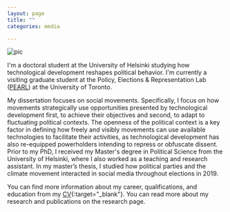 ```yaml
---
layout: page
title: ""
categories: media

---
```


![pic](/assets/bannerpic.png)

I'm a doctoral student at the University of Helsinki studying how technological development reshapes political behavior. I'm currently a visiting graduate student at the Policy, Elections & Representation Lab ([PEARL](https://munkschool.utoronto.ca/pearl)) at the University of Toronto.

My dissertation focuses on social movements. Specifically, I focus on how movements strategically use opportunities presented by technological development first, to achieve their objectives and second, to adapt to fluctuating political contexts. The openness of the political context is a key factor in defining how freely and visibly movements can use available technologies to facilitate their activities, as technological development has also re-equipped powerholders intending to repress or obfuscate dissent. Prior to my PhD, I received my Master's degree in Political Science from the University of Helsinki, where I also worked as a teaching and research assistant. In my master’s thesis, I studied how political parties and the climate movement interacted in social media throughout elections in 2019.

You can find more information about my career, qualifications, and education from my [CV](/assets/cv_savolainen.pdf){:target="_blank"}. You can read more about my research and publications on the research page.
